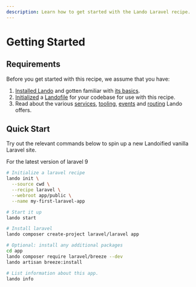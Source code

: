 ```yaml
---
description: Learn how to get started with the Lando Laravel recipe.
---
```


# Getting Started

## Requirements

Before you get started with this recipe, we assume that you have:

1. [Installed Lando](https://docs.lando.dev/getting-started/installation.html) and gotten familiar with [its basics](https://docs.lando.dev/cli/).
2. [Initialized](https://docs.lando.dev/cli/init.html) a [Landofile](https://docs.lando.dev/landofile) for your codebase for use with this recipe.
3. Read about the various [services](https://docs.lando.dev/services/lando-3.html), [tooling](https://docs.lando.dev/landofile/tooling.html), [events](https://docs.lando.dev/landofile/events.html) and [routing](https://docs.lando.dev/landofile/proxy.html) Lando offers.

## Quick Start

Try out the relevant commands below to spin up a new Landoified vanilla Laravel site.

For the latest version of laravel 9
```bash
# Initialize a laravel recipe
lando init \
  --source cwd \
  --recipe laravel \
  --webroot app/public \
  --name my-first-laravel-app

# Start it up
lando start

# Install laravel
lando composer create-project laravel/laravel app

# Optional: install any additional packages
cd app
lando composer require laravel/breeze --dev
lando artisan breeze:install

# List information about this app.
lando info
```

